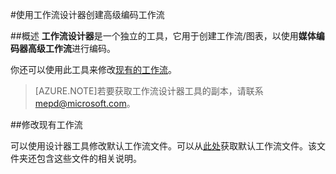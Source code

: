 <properties 
	pageTitle="使用工作流设计器创建高级编码工作流" 
	description="了解如何使用工作流设计器创建高级编码工作流。" 
	services="media-services" 
	documentationCenter="" 
	authors="juliako" 
	manager="dwrede" 
	editor=""/>

<tags 
	ms.service="media-services" 
	ms.date="09/07/2015"
	wacn.date="11/02/2015"/>


#使用工作流设计器创建高级编码工作流

##概述
**工作流设计器**是一个独立的工具，它用于创建工作流/图表，以使用**媒体编码器高级工作流**进行编码。

你还可以使用此工具来修改[现有的工作流](/documentation/articles/media-services-workflow-designer#existing_workflows)。

>[AZURE.NOTE]若要获取工作流设计器工具的副本，请联系 mepd@microsoft.com。


##<a id="existing_workflows"></a>修改现有工作流

可以使用设计器工具修改默认工作流文件。可以从[此处](https://github.com/Azure/azure-media-services-samples/tree/master/Encoding%20Presets/VoD/MediaEncoderPremiumWorkfows)获取默认工作流文件。该文件夹还包含这些文件的相关说明。




<!---HONumber=76-->
